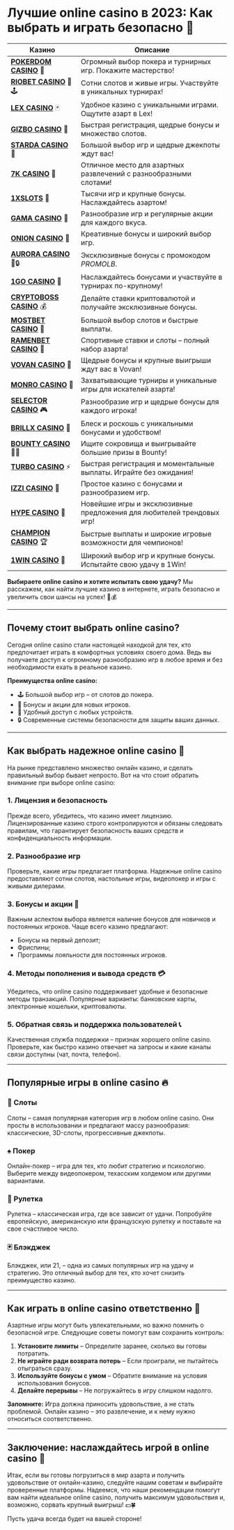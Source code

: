 # Лучшие online casino в 2023: Как выбрать и играть безопасно 🎰
| Казино                  | Описание                                                                                   |
|-------------------------|--------------------------------------------------------------------------------------------|
| **[POKERDOM CASINO](https://brandplay.link/Bxg7SC7H)** 🎲      | Огромный выбор покера и турнирных игр. Покажите мастерство!                    |
| **[RIOBET CASINO](https://brandplay.link/dtx89f2L)** 🌟🕹️      | Сотни слотов и живые игры. Участвуйте в уникальных турнирах!                  |
| **[LEX CASINO](https://brandplay.link/2HFTmBc8)** 🃏           | Удобное казино с уникальными играми. Ощутите азарт в Lex!                     |
| **[GIZBO CASINO](https://gizbo-tea02.com/c8e962e89)** 🎰       | Быстрая регистрация, щедрые бонусы и множество слотов.                        |
| **[STARDA CASINO](https://brandplay.link/cpFQbWKn)** 🌠        | Большой выбор игр и щедрые джекпоты ждут вас!                                 |
| **[7K CASINO](https://brandplay.link/dd46bNgD)** 🎲            | Отличное место для азартных развлечений с разнообразными слотами!             |
| **[1XSLOTS](https://brandplay.link/R4xfxqdm)** 💎              | Тысячи игр и крупные бонусы. Наслаждайтесь азартом!                          |
| **[GAMA CASINO](https://brandplay.link/zrZpLFTP)** 🎰          | Разнообразие игр и регулярные акции для каждого вкуса.                        |
| **[ONION CASINO](https://obclk001-2d.top/click?offer_id=986&partner_id=10542&landing_id=1798&utm_medium=affiliate&sub_1=oncasino3)** 🧅 | Креативные бонусы и широкий выбор игр.                                       |
| **[AURORA CASINO](https://10trafic-stat2.com/click/668546566bcc6313411604c7/6766/15114/subaccount?promocode=PROMOLB)** 🌌🔒 | Эксклюзивные бонусы с промокодом *PROMOLB*.                                  |
| **[1GO CASINO](https://1go-ircp01.com/ce015f410)** 🚀          | Наслаждайтесь бонусами и участвуйте в турнирах по-крупному!                   |
| **[CRYPTOBOSS CASINO](https://cryptobossc.online/d847bcfa9)** 💰 | Делайте ставки криптовалютой и получайте эксклюзивные бонусы.                 |
| **[MOSTBET CASINO](https://ktbtis024ifqfn0mst.com/beQs)** 🎲   | Большой выбор слотов и быстрые выплаты.                                       |
| **[RAMENBET CASINO](https://get.saltyram.com/ru/registration?apkpop=0&partner=p24970p3296034p5526)** 🍜 | Спортивные ставки и слоты – полный набор азарта!                            |
| **[VOVAN CASINO](https://vovan.site/d098ab058)** 🎉           | Щедрые бонусы и крупные выигрыши ждут вас в Vovan!                           |
| **[MONRO CASINO](https://mnr-ircp01.com/c3ce72a2c)** 🎰        | Захватывающие турниры и уникальные игры для искателей азарта!                |
| **[SELECTOR CASINO](https://gosel.pl/SELVK)** 🎮              | Разнообразие игр и щедрые бонусы для каждого игрока!                         |
| **[BRILLX CASINO](https://brillx.pub/BRIVK)** 💎              | Блеск и роскошь с уникальными бонусами и удобством!                          |
| **[BOUNTY CASINO](https://bounty-casino.de/BOVK)** 🏴‍☠️       | Ищите сокровища и выигрывайте большие призы в Bounty!                        |
| **[TURBO CASINO](https://turbo-casino.pro/TURVK)** ⚡          | Быстрая регистрация и моментальные выплаты. Играйте без ожидания!            |
| **[IZZI CASINO](https://izzi-fr03.com/ca7c8a7b7)** 🧩          | Простое казино с бонусами и разнообразием игр.                               |
| **[HYPE CASINO](https://hypekaz.com/dc2f44ad0)** 🎉           | Новейшие игры и эксклюзивные предложения для любителей трендовых игр!       |
| **[CHAMPION CASINO](https://champcasino.ink/pobeda/doa-hats?p80412p305331p112c)** 🏆 | Быстрые выплаты и широкие игровые возможности для чемпионов!              |
| **[1WIN CASINO](https://brandplay.link/6F5VqbyZ)** 🎰         | Широкий выбор игр и крупные бонусы. Испытайте свою удачу в 1Win!             |

**Выбираете online casino и хотите испытать свою удачу?** Мы расскажем, как найти лучшие казино в интернете, играть безопасно и увеличить свои шансы на успех! 🎲💰

---

## Почему стоит выбрать online casino?

Сегодня online casino стали настоящей находкой для тех, кто предпочитает играть в комфортных условиях своего дома. Ведь вы получаете доступ к огромному разнообразию игр в любое время и без необходимости ехать в реальное казино. 

**Преимущества online casino:**
- 🕹️ Большой выбор игр – от слотов до покера.
- 💸 Бонусы и акции для новых игроков.
- 📱 Удобный доступ с любых устройств.
- 🔒 Современные системы безопасности для защиты ваших данных.

---

## Как выбрать надежное online casino 🎲

На рынке представлено множество онлайн казино, и сделать правильный выбор бывает непросто. Вот на что стоит обратить внимание при выборе online casino:

### 1. Лицензия и безопасность
Прежде всего, убедитесь, что казино имеет лицензию. Лицензированные казино строго контролируются и обязаны следовать правилам, что гарантирует безопасность ваших средств и конфиденциальность информации.

### 2. Разнообразие игр
Проверьте, какие игры предлагает платформа. Надежные online casino предоставляют сотни слотов, настольные игры, видеопокер и игры с живыми дилерами. 

### 3. Бонусы и акции 🎁
Важным аспектом выбора является наличие бонусов для новичков и постоянных игроков. Чаще всего казино предлагают:
- Бонусы на первый депозит;
- Фриспины;
- Программы лояльности для постоянных игроков.

### 4. Методы пополнения и вывода средств 💳
Убедитесь, что online casino поддерживает удобные и безопасные методы транзакций. Популярные варианты: банковские карты, электронные кошельки, криптовалюты.

### 5. Обратная связь и поддержка пользователей 📞
Качественная служба поддержки – признак хорошего online casino. Проверьте, как быстро казино отвечает на запросы и какие каналы связи доступны (чат, почта, телефон).

---

## Популярные игры в online casino 🔥

### 🎰 Слоты
Слоты – самая популярная категория игр в любом online casino. Они просты в использовании и предлагают массу разнообразия: классические, 3D-слоты, прогрессивные джекпоты. 

### ♠️ Покер
Онлайн-покер – игра для тех, кто любит стратегию и психологию. Выберите между видеопокером, техасским холдемом или другими вариантами.

### 🎲 Рулетка
Рулетка – классическая игра, где все зависит от удачи. Попробуйте европейскую, американскую или французскую рулетку и поставьте на свое счастливое число.

### 🃏 Блэкджек
Блэкджек, или 21, – одна из самых популярных игр на удачу и стратегию. Это отличный выбор для тех, кто хочет снизить преимущество казино.

---

## Как играть в online casino ответственно 📜

Азартные игры могут быть увлекательными, но важно помнить о безопасной игре. Следующие советы помогут вам сохранить контроль:

1. **Установите лимиты** – Определите заранее, сколько вы готовы потратить.
2. **Не играйте ради возврата потерь** – Если проиграли, не пытайтесь отыграться сразу.
3. **Используйте бонусы с умом** – Обратите внимание на условия использования бонусов.
4. **Делайте перерывы** – Не погружайтесь в игру слишком надолго. 

**Запомните:** Игра должна приносить удовольствие, а не стать проблемой. Онлайн казино – это развлечение, и к нему нужно относиться соответственно.

---

## Заключение: наслаждайтесь игрой в online casino 🌟

Итак, если вы готовы погрузиться в мир азарта и получить удовольствие от онлайн-казино, следуйте нашим советам и выбирайте проверенные платформы. Надеемся, что наши рекомендации помогут вам найти идеальное online casino, получить максимум удовольствия и, возможно, сорвать крупный выигрыш! 💵🍀

Пусть удача всегда будет на вашей стороне! 


